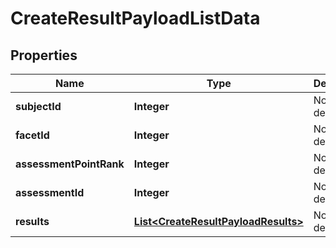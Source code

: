 
# CreateResultPayloadListData

## Properties
Name | Type | Description | Notes
------------ | ------------- | ------------- | -------------
**subjectId** | **Integer** | No description |  [optional]
**facetId** | **Integer** | No description |  [optional]
**assessmentPointRank** | **Integer** | No description |  [optional]
**assessmentId** | **Integer** | No description |  [optional]
**results** | [**List&lt;CreateResultPayloadResults&gt;**](CreateResultPayloadResults.md) | No description |  [optional]



